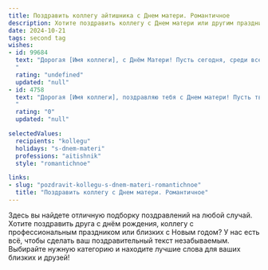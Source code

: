 ```yaml
---
title: Поздравить коллегу айтишника с Днем матери. Романтичное
description: Хотите поздравить коллегу с Днем матери или другим праздником? Наш ИИ создаст незабываемое поздравление, а вы обязательно выделитесь среди других.  
date: 2024-10-21
tags: second tag
wishes:
- id: 99684
  text: "Дорогая [Имя коллеги], с Днём Матери! Пусть сегодня, среди всех строк кода и технических задач, тебя окружают лишь нежность, тепло и любовь.  Пусть твои глаза сияют счастьем так же ярко, как отражение миллиардов звёзд в бесконечном цифровом пространстве.  Пусть сердце переполняется радостью от ваших общих мгновений, которые куда ценнее любого алгоритма.  Счастья тебе,  крепкого здоровья и безграничной материнской любви!
  "
  rating: "undefined"
  updated: "null"
- id: 4758
  text: "Дорогая [Имя коллеги], поздравляю тебя с Днем матери! Пусть твой дом будет наполнен теплом, уютом и детским смехом, а сердце — нежностью и любовью. Ты удивительным образом сочетаешь в себе профессионализм IT-мира и материнскую заботу, создавая вокруг себя особенную ауру тепла и гармонии. Желаю тебе, чтобы в твоей жизни всегда находилось место и для новых кодов, и для нежных объятий.
  "
  rating: "0"
  updated: "null"

selectedValues:
  recipients: "kollegu"
  holidays: "s-dnem-materi"
  professions: "aitishnik"
  style: "romantichnoe"

links:
- slug: "pozdravit-kollegu-s-dnem-materi-romantichnoe"
  title: "Поздравить коллегу с Днем матери. Романтичное"
---
```


Здесь вы найдете отличную подборку поздравлений на любой случай. 
Хотите поздравить друга с днём рождения, коллегу с профессиональным праздником или близких с Новым годом? У нас есть всё, чтобы сделать ваш поздравительный текст незабываемым. Выбирайте нужную категорию и находите лучшие слова для ваших близких и друзей!

